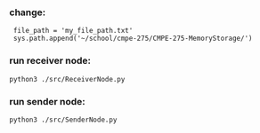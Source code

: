 ### change:
```
 file_path = 'my_file_path.txt'
 sys.path.append('~/school/cmpe-275/CMPE-275-MemoryStorage/')
```
### run receiver node:
```
python3 ./src/ReceiverNode.py
```

### run sender node:
```
python3 ./src/SenderNode.py
```